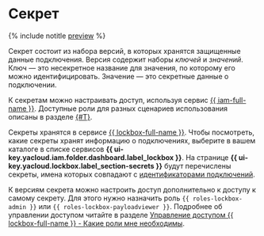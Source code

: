 # Секрет

{% include notitle [preview](../../_includes/note-preview.md) %}

Секрет состоит из набора версий, в которых хранятся защищенные данные подключения. Версия содержит наборы _ключей_ и _значений_. Ключ — это несекретное название для значения, по которому его можно идентифицировать. Значение — это секретные данные о подключении.

К секретам можно настраивать доступ, используя сервис [{{ iam-full-name }}](../../iam/index.yaml). Доступные роли для разных сценариев использования описаны в разделе [{#T}](../security/index.md).

Секреты хранятся в сервисе [{{ lockbox-full-name }}](../../lockbox/index.yaml). Чтобы посмотреть, какие секреты хранят информацию о подключениях, выберите в вашем каталоге в списке сервисов **{{ ui-key.yacloud.iam.folder.dashboard.label_lockbox }}**. На странице **{{ ui-key.yacloud.lockbox.label_section-secrets }}** будут перечислены секреты, имена которых совпадают с [идентификаторами подключений](../operations/update-connection.md#list-connections).  

К версиям секрета можно настроить доступ дополнительно к доступу к самому секрету. Для этого нужно назначить роль `{{ roles-lockbox-admin }}` или `{{ roles-lockbox-payloadviewer }}`. Подробнее об управлении доступом читайте в разделе [Управление доступом {{ lockbox-full-name }} - Какие роли мне необходимы](../security/index.md#choosing-roles).